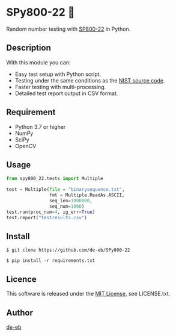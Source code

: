 # SPy800-22 :game_die:
Random number testing with [SP800-22](https://nvlpubs.nist.gov/nistpubs/legacy/sp/nistspecialpublication800-22r1a.pdf) in Python.

## Description
With this module you can:
- Easy test setup with Python script.
- Testing under the same conditions as the [NIST source code](https://csrc.nist.gov/projects/random-bit-generation/documentation-and-software).
- Faster testing with multi-processing.
- Detailed test report output in CSV format.

## Requirement
- Python 3.7 or higher
- NumPy
- SciPy
- OpenCV

## Usage
```python
from spy800_22.tests import Multiple

test = Multiple(file = "binarysequence.txt", 
                fmt = Multiple.ReadAs.ASCII,
                seq_len=1000000,
                seq_num=1000)
test.run(proc_num=4, ig_err=True)
test.report("testresults.csv")
```

## Install
```
$ git clone https://github.com/de-eb/SPy800-22
```

```
$ pip install -r requirements.txt
```

## Licence
This software is released under the [MIT License](https://opensource.org/licenses/MIT), see LICENSE.txt.

## Author

[de-eb](https://github.com/de-eb)